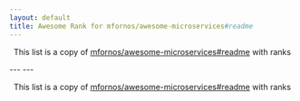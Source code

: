 ```yaml
---
layout: default
title: Awesome Rank for mfornos/awesome-microservices#readme
---
```


<p align="center">
	This list is a copy of <a href="https://github.com/mfornos/awesome-microservices#readme">mfornos/awesome-microservices#readme</a> with ranks
</p>
---
---
<p align="center">
	This list is a copy of <a href="https://github.com/mfornos/awesome-microservices#readme">mfornos/awesome-microservices#readme</a> with ranks
</p>
